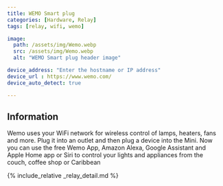 ```yaml
---
title: WEMO Smart plug
categories: [Hardware, Relay]
tags: [relay, wifi, wemo]

image:
  path: /assets/img/Wemo.webp
  src: /assets/img/Wemo.webp
  alt: "WEMO Smart plug header image"

device_address: "Enter the hostname or IP address"
device_url : https://www.wemo.com/
device_auto_detect: true

---
```


## Information

Wemo uses your WiFi network for wireless control of lamps, heaters, fans and more. Plug it into an outlet and then plug a device into the Mini. Now you can use the free Wemo App, Amazon Alexa, Google Assistant and Apple Home app or Siri to control your lights and appliances from the couch, coffee shop or Caribbean

{% include_relative _relay_detail.md %}
